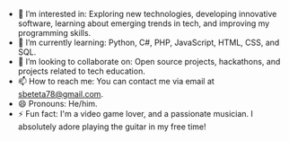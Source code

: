- 👀 I’m interested in: Exploring new technologies, developing innovative software, learning about emerging trends in tech, and improving my programming skills.
- 🌱 I’m currently learning: Python, C#, PHP, JavaScript, HTML, CSS, and SQL.
- 💞️ I’m looking to collaborate on: Open source projects, hackathons, and projects related to tech education.
- 📫 How to reach me: You can contact me via email at sbeteta78@gmail.com.
- 😄 Pronouns: He/him.
- ⚡ Fun fact: I'm a video game lover, and a passionate musician. I absolutely adore playing the guitar in my free time!






<!---
Svbeteta/Svbeteta is a ✨ special ✨ repository because its `README.md` (this file) appears on your GitHub profile.
You can click the Preview link to take a look at your changes.
--->
